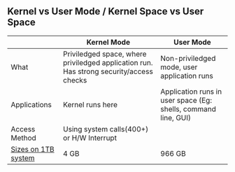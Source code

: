 ## Kernel vs User Mode / Kernel Space vs User Space

||Kernel Mode|User Mode|
|---|---|---|
|What|Priviledged space, where priviledged application run. Has strong security/access checks|Non-priviledged mode, user application runs|
|Applications|Kernel runs here|Application runs in user space (Eg: shells, command line, GUI)|
|Access Method|Using system calls(400+) or H/W Interrupt||
|[Sizes on 1TB system]()|4 GB|966 GB|
